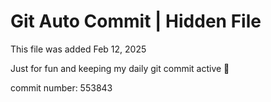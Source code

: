 # Git Auto Commit | Hidden File

This file was added Feb 12, 2025

Just for fun and keeping my daily git commit active 🤪

commit number: 553843

